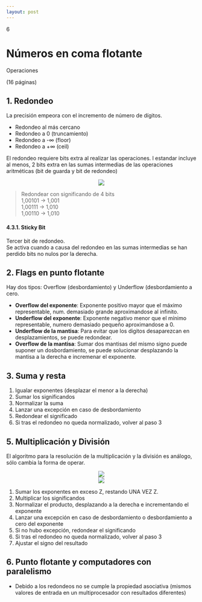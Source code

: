 ```yaml
--- 
layout: post
---
```

<div class="header">
  <div class="numbrerUnit">6</div>
  <h1>Números en coma flotante</h1>
  <subtitle>Operaciones</subtitle>
</div>

(16 páginas)

## 1. Redondeo
La precisión empeora con el incremento de número de dígitos.
 - Redondeo al más cercano
 - Redondeo a 0 (truncamiento)
 - Redondeo a -∞ (floor)
 - Redondeo a +∞ (ceil)

El redondeo requiere bits extra al realizar las operaciones. l estandar incluye al menos, 2 bits extra en las sumas intermedias de las operaciones aritméticas (bit de guarda y bit de redondeo)

<center><img src="https://i.gyazo.com/f9a8213557255cea1acf89df2e7fc0be.png"></center>

<blockquote>
  Redondear con significando de 4 bits<br>
  1,00101 -> 1,001<br>
  1,00111 -> 1,010<br>
  1,00110 -> 1,010<br>
</blockquote>

#### 4.3.1. Sticky Bit
Tercer bit de redondeo.<br>
Se activa cuando a causa del redondeo en las sumas intermedias se han perdido bits no nulos por la derecha.

## 2. Flags en punto flotante 
Hay dos tipos: Overflow (desbordamiento) y Underflow (desbordamiento a cero.
 - **Overflow del exponente**: Exponente positivo mayor que el máximo representable, num. demasiado grande aproximandose al infinito.
 - **Underflow del exponente**: Exponente negativo menor que el mínimo representable, numero demasiado pequeño aproximandose a 0.
 - **Underflow de la mantisa**: Para evitar que los digitos desaparezcan en desplazamientos, se puede redondear.
 - **Overflow de la mantisa**: Sumar dos mantisas del mismo signo puede suponer un dosbordamiento, se puede solucionar desplazando la mantisa a la derecha e incremenar el exponente.

## 3. Suma y resta
1) Igualar exponentes (desplazar el menor a la derecha)<br>
2) Sumar los significandos<br>
3) Normalizar la suma<br>
4) Lanzar una excepción en caso de desbordamiento<br>
5) Redondear el significado<br>
6) Si tras el redondeo no queda normalizado, volver al paso 3<br>

## 5. Multiplicación y División

El algoritmo para la resolución de la multiplicación y la división es análogo, sólo cambia la forma de operar.
<center><img src="https://i.gyazo.com/aa8b16dcfcec0bf5930e63db905bcdc2.png"></center>
<center><img src="https://i.gyazo.com/a919e2393bbbba7e55277d778edba087.png"></center>


1) Sumar los exponentes en exceso Z, restando UNA VEZ Z.<br>
2) Multiplicar los significandos<br>
3) Normalizar el producto, desplazando a la derecha e incrementando el exponente<br>
4) Lanzar una excepción en caso de desbordamiento o desbordamiento a cero del exponente<br>
5) Si no hubo excepción, redondear el significando <br>
6) Si tras el redondeo no queda normalizado, volver al paso 3<br>
7) Ajustar el signo del resultado<br>

## 6. Punto flotante y computadores con paralelismo
 -  Debido a los redondeos no se cumple la propiedad asociativa (mismos valores de entrada en un multiprocesador con resultados diferentes)
